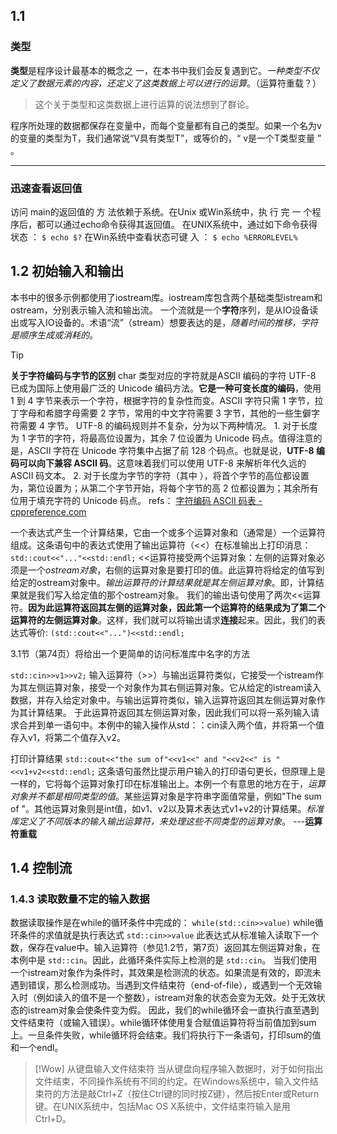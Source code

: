 ## 1.1
### 类型
**类型**是程序设计最基本的概念之 ⼀，在本书中我们会反复遇到它。*⼀种类型不仅定义了数据元素的内容，还定义了这类数据上可以进⾏的运算*。（运算符重载？）
> 这个关于类型和这类数据上进行运算的说法想到了群论。

程序所处理的数据都保存在变量中，⽽每个变量都有⾃⼰的类型。如果⼀个名为v的变量的类型为T，我们通常说“V具有类型T”，或等价的，“ v是⼀个T类型变量 ” 。

---

### 迅速查看返回值
访问 main的返回值的 ⽅ 法依赖于系统。在Unix 或Win系统中，执 ⾏ 完 ⼀ 个程序后，都可以通过echo命令获得其返回值。
在UNIX系统中，通过如下命令获得状态 ：
`$ echo $?`
在Win系统中查看状态可键 ⼊ ：
`$ echo %ERRORLEVEL%`


## 1.2 初始输入和输出

本书中的很多示例都使用了iostream库。iostream库包含两个基础类型istream和ostream，分别表示输入流和输出流。
一个流就是一个**字符**序列，是从IO设备读出或写入IO设备的。术语“流”（stream）想要表达的是，*随着时间的推移，字符是顺序生成或消耗的*。

> [!TIP]
>  **关于字符编码与字节的区别**
>  char 类型对应的字符就是ASCII 编码的字符
>  UTF-8 已成为国际上使用最广泛的 Unicode 编码方法。**它是一种可变长度的编码**，使用 1 到 4 字节来表示一个字符，根据字符的复杂性而变。ASCII 字符只需 1 字节，拉丁字母和希腊字母需要 2 字节，常用的中文字符需要 3 字节，其他的一些生僻字符需要 4 字节。
>  UTF-8 的编码规则并不复杂，分为以下两种情况。
> 	  1.  对于长度为 1 字节的字符，将最高位设置为，其余 7 位设置为 Unicode 码点。值得注意的是，ASCII 字符在 Unicode 字符集中占据了前 128 个码点。也就是说，**UTF-8 编码可以向下兼容 ASCII 码**。这意味着我们可以使用 UTF-8 来解析年代久远的 ASCII 码文本。
> 	  2. 对于长度为字节的字符（其中 ），将首个字节的高位都设置为，第位设置为；从第二个字节开始，将每个字节的高 2 位都设置为；其余所有位用于填充字符的 Unicode 码点。
>    refs：
>     [字符编码 ](https://www.hello-algo.com/chapter_data_structure/character_encoding/#343-unicode)
>     [ASCII 码表 - cppreference.com](https://zh.cppreference.com/w/cpp/language/ascii)


一个表达式产生一个计算结果，它由一个或多个运算对象和（通常是）一个运算符组成。这条语句中的表达式使用了输出运算符（<<）在标准输出上打印消息：
`std::cout<<"..."<<std::endl;`
<<运算符接受两个运算对象：左侧的运算对象必须是一个*ostream对象*，右侧的运算对象是要打印的值。此运算符将给定的值写到给定的ostream对象中。*输出运算符的计算结果就是其左侧运算对象*。即，计算结果就是我们写入给定值的那个ostream对象。
我们的输出语句使用了两次<<运算符。**因为此运算符返回其左侧的运算对象，因此第一个运算符的结果成为了第二个运算符的左侧运算对象**。这样，我们就可以将输出请求**连接**起来。因此，我们的表达式等价:
`(std::cout<<"...")<<std::endl;`
 
3.1节（第74页）将给出一个更简单的访问标准库中名字的方法

`std::cin>>v1>>v2;`
输入运算符（>>）与输出运算符类似，它接受一个istream作为其左侧运算对象，接受一个对象作为其右侧运算对象。它从给定的istream读入数据，并存入给定对象中。与输出运算符类似，输入运算符返回其左侧运算对象作为其计算结果。
于此运算符返回其左侧运算对象，因此我们可以将一系列输入请求合并到单一语句中。本例中的输入操作从std：：cin读入两个值，并将第一个值存入v1，将第二个值存入v2。

打印计算结果
`std::cout<<"the sum of"<<v1<<" and "<<v2<<" is "<<v1+v2<<std::endl;`
这条语句虽然比提示用户输入的打印语句更长，但原理上是一样的，它将每个运算对象打印在标准输出上。本例一个有意思的地方在于，*运算对象并不都是相同类型的值*。某些运算对象是字符串字面值常量，例如"The sum of "。其他运算对象则是int值，如v1、v2以及算术表达式v1+v2的计算结果。*标准库定义了不同版本的输入输出运算符，来处理这些不同类型的运算对象*。  ---**运算符重载**

## 1.4 控制流
### 1.4.3 读取数量不定的输入数据
数据读取操作是在while的循环条件中完成的：
`while(std::cin>>value)`
while循环条件的求值就是执行表达式
`std::cin>>value`
此表达式从标准输入读取下一个数，保存在value中。输入运算符（参见1.2节，第7页）返回其左侧运算对象，在本例中是 `std::cin`。因此，此循环条件实际上检测的是 `std::cin`。
当我们使用一个istream对象作为条件时，其效果是检测流的状态。如果流是有效的，即流未遇到错误，那么检测成功。当遇到文件结束符（end-of-file），或遇到一个无效输入时（例如读入的值不是一个整数），istream对象的状态会变为无效。处于无效状态的istream对象会使条件变为假。
因此，我们的while循环会一直执行直至遇到文件结束符（或输入错误）。while循环体使用复合赋值运算符将当前值加到sum上。一旦条件失败，while循环将会结束。我们将执行下一条语句，打印sum的值和一个endl。

>[!Wow]
>从键盘输入文件结束符
当从键盘向程序输入数据时，对于如何指出文件结束，不同操作系统有不同的约定。在Windows系统中，输入文件结束符的方法是敲Ctrl+Z（按住Ctrl键的同时按Z键），然后按Enter或Return键。在UNIX系统中，包括Mac OS X系统中，文件结束符输入是用Ctrl+D。



